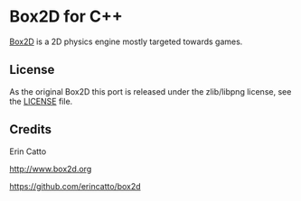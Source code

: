 Box2D for C++
=============

[Box2D](https://github.com/erincatto/box2d) is a 2D physics engine mostly targeted towards games.

License
-------

As the original Box2D this port is released under the zlib/libpng license, see the [LICENSE](LICENSE) file.

Credits
-------

Erin Catto

http://www.box2d.org

https://github.com/erincatto/box2d
